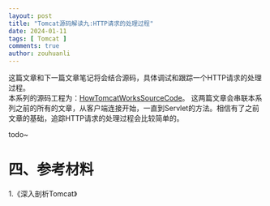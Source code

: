 ```yaml
---
layout: post
title: "Tomcat源码解读九:HTTP请求的处理过程"
date: 2024-01-11
tags: [ Tomcat ]
comments: true
author: zouhuanli
---
```


这篇文章和下一篇文章笔记将会结合源码，具体调试和跟踪一个HTTP请求的处理过程。<br>
本系列的源码工程为：[HowTomcatWorksSourceCode](https://github.com/zouhuanli/HowTomcatWorksSourceCode.git)。
这两篇文章会串联本系列之前的所有的文章，从客户端连接开始，一直到Servlet的方法。相信有了之前文章的基础，追踪HTTP请求的处理过程会比较简单的。

todo~

# 四、参考材料

1.《深入剖析Tomcat》

